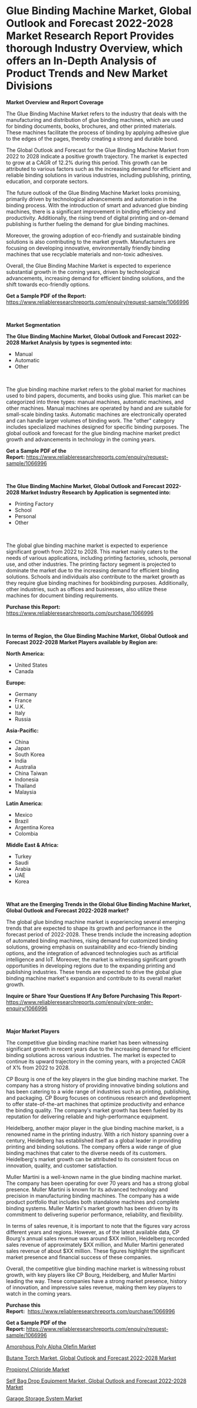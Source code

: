 <p><h1>Glue Binding Machine Market, Global Outlook and Forecast 2022-2028 Market Research Report Provides thorough Industry Overview, which offers an In-Depth Analysis of Product Trends and New Market Divisions</h1></p><p><strong>Market Overview and Report Coverage</strong></p>
<p><p>The Glue Binding Machine Market refers to the industry that deals with the manufacturing and distribution of glue binding machines, which are used for binding documents, books, brochures, and other printed materials. These machines facilitate the process of binding by applying adhesive glue to the edges of the pages, thereby creating a strong and durable bond.</p><p>The Global Outlook and Forecast for the Glue Binding Machine Market from 2022 to 2028 indicate a positive growth trajectory. The market is expected to grow at a CAGR of 12.2% during this period. This growth can be attributed to various factors such as the increasing demand for efficient and reliable binding solutions in various industries, including publishing, printing, education, and corporate sectors.</p><p>The future outlook of the Glue Binding Machine Market looks promising, primarily driven by technological advancements and automation in the binding process. With the introduction of smart and advanced glue binding machines, there is a significant improvement in binding efficiency and productivity. Additionally, the rising trend of digital printing and on-demand publishing is further fueling the demand for glue binding machines.</p><p>Moreover, the growing adoption of eco-friendly and sustainable binding solutions is also contributing to the market growth. Manufacturers are focusing on developing innovative, environmentally friendly binding machines that use recyclable materials and non-toxic adhesives.</p><p>Overall, the Glue Binding Machine Market is expected to experience substantial growth in the coming years, driven by technological advancements, increasing demand for efficient binding solutions, and the shift towards eco-friendly options.</p></p>
<p><strong>Get a Sample PDF of the Report:</strong> <a href="https://www.reliableresearchreports.com/enquiry/request-sample/1066996">https://www.reliableresearchreports.com/enquiry/request-sample/1066996</a></p>
<p>&nbsp;</p>
<p><strong>Market Segmentation</strong></p>
<p><strong>The Glue Binding Machine Market, Global Outlook and Forecast 2022-2028 Market Analysis by types is segmented into:</strong></p>
<p><ul><li>Manual</li><li>Automatic</li><li>Other</li></ul></p>
<p>&nbsp;</p>
<p><p>The glue binding machine market refers to the global market for machines used to bind papers, documents, and books using glue. This market can be categorized into three types: manual machines, automatic machines, and other machines. Manual machines are operated by hand and are suitable for small-scale binding tasks. Automatic machines are electronically operated and can handle larger volumes of binding work. The "other" category includes specialized machines designed for specific binding purposes. The global outlook and forecast for the glue binding machine market predict growth and advancements in technology in the coming years.</p></p>
<p><strong>Get a Sample PDF of the Report:</strong>&nbsp;<a href="https://www.reliableresearchreports.com/enquiry/request-sample/1066996">https://www.reliableresearchreports.com/enquiry/request-sample/1066996</a></p>
<p>&nbsp;</p>
<p><strong>The Glue Binding Machine Market, Global Outlook and Forecast 2022-2028 Market Industry Research by Application is segmented into:</strong></p>
<p><ul><li>Printing Factory</li><li>School</li><li>Personal</li><li>Other</li></ul></p>
<p>&nbsp;</p>
<p><p>The global glue binding machine market is expected to experience significant growth from 2022 to 2028. This market mainly caters to the needs of various applications, including printing factories, schools, personal use, and other industries. The printing factory segment is projected to dominate the market due to the increasing demand for efficient binding solutions. Schools and individuals also contribute to the market growth as they require glue binding machines for bookbinding purposes. Additionally, other industries, such as offices and businesses, also utilize these machines for document binding requirements.</p></p>
<p><strong>Purchase this Report:</strong>&nbsp; <a href="https://www.reliableresearchreports.com/purchase/1066996">https://www.reliableresearchreports.com/purchase/1066996</a></p>
<p>&nbsp;</p>
<p><strong>In terms of Region, the Glue Binding Machine Market, Global Outlook and Forecast 2022-2028 Market Players available by Region are:</strong></p>
<p>
    <p> <strong> North America: </strong>
        <ul>
            <li>United States</li>
            <li>Canada</li>
        </ul>
        </p> 
    <p> <strong> Europe: </strong>
        <ul>
            <li>Germany</li>
            <li>France</li>
            <li>U.K.</li>
            <li>Italy</li>
            <li>Russia</li>
        </ul>
        </p> 
    <p> <strong> Asia-Pacific: </strong>
        <ul>
            <li>China</li>
            <li>Japan</li>
            <li>South Korea</li>
            <li>India</li>
            <li>Australia</li>
            <li>China Taiwan</li>
            <li>Indonesia</li>
            <li>Thailand</li>
            <li>Malaysia</li>
        </ul>
        </p> 
    <p> <strong> Latin America: </strong>
        <ul>
            <li>Mexico</li>
            <li>Brazil</li>
            <li>Argentina Korea</li>
            <li>Colombia</li>
        </ul>
        </p> 
    <p> <strong> Middle East & Africa: </strong>
        <ul>
            <li>Turkey</li>
            <li>Saudi</li>
            <li>Arabia</li>
            <li>UAE</li>
            <li>Korea</li>
        </ul>
    </p>
    </p>
<p>&nbsp;</p>
<p><strong>What are the Emerging Trends in the Global Glue Binding Machine Market, Global Outlook and Forecast 2022-2028 market?</strong></p>
<p><p>The global glue binding machine market is experiencing several emerging trends that are expected to shape its growth and performance in the forecast period of 2022-2028. These trends include the increasing adoption of automated binding machines, rising demand for customized binding solutions, growing emphasis on sustainability and eco-friendly binding options, and the integration of advanced technologies such as artificial intelligence and IoT. Moreover, the market is witnessing significant growth opportunities in developing regions due to the expanding printing and publishing industries. These trends are expected to drive the global glue binding machine market's expansion and contribute to its overall market growth.</p></p>
<p><strong>Inquire or Share Your Questions If Any Before Purchasing This Report</strong>- <a href="https://www.reliableresearchreports.com/enquiry/pre-order-enquiry/1066996">https://www.reliableresearchreports.com/enquiry/pre-order-enquiry/1066996</a></p>
<p>&nbsp;</p>
<p><strong>Major Market Players</strong></p>
<p><p>The competitive glue binding machine market has been witnessing significant growth in recent years due to the increasing demand for efficient binding solutions across various industries. The market is expected to continue its upward trajectory in the coming years, with a projected CAGR of X% from 2022 to 2028.</p><p>CP Bourg is one of the key players in the glue binding machine market. The company has a strong history of providing innovative binding solutions and has been catering to a wide range of industries such as printing, publishing, and packaging. CP Bourg focuses on continuous research and development to offer state-of-the-art machines that optimize productivity and enhance the binding quality. The company's market growth has been fueled by its reputation for delivering reliable and high-performance equipment.</p><p>Heidelberg, another major player in the glue binding machine market, is a renowned name in the printing industry. With a rich history spanning over a century, Heidelberg has established itself as a global leader in providing printing and binding solutions. The company offers a wide range of glue binding machines that cater to the diverse needs of its customers. Heidelberg's market growth can be attributed to its consistent focus on innovation, quality, and customer satisfaction.</p><p>Muller Martini is a well-known name in the glue binding machine market. The company has been operating for over 70 years and has a strong global presence. Muller Martini is known for its advanced technology and precision in manufacturing binding machines. The company has a wide product portfolio that includes both standalone machines and complete binding systems. Muller Martini's market growth has been driven by its commitment to delivering superior performance, reliability, and flexibility.</p><p>In terms of sales revenue, it is important to note that the figures vary across different years and regions. However, as of the latest available data, CP Bourg's annual sales revenue was around $XX million, Heidelberg recorded sales revenue of approximately $XX million, and Muller Martini generated sales revenue of about $XX million. These figures highlight the significant market presence and financial success of these companies.</p><p>Overall, the competitive glue binding machine market is witnessing robust growth, with key players like CP Bourg, Heidelberg, and Muller Martini leading the way. These companies have a strong market presence, history of innovation, and impressive sales revenue, making them key players to watch in the coming years.</p></p>
<p><strong>Purchase this Report:</strong>&nbsp;&nbsp;<a href="https://www.reliableresearchreports.com/purchase/1066996">https://www.reliableresearchreports.com/purchase/1066996</a></p>
<p></p>
<p><strong>Get a Sample PDF of the Report:</strong>&nbsp;<a href="https://www.reliableresearchreports.com/enquiry/request-sample/1066996">https://www.reliableresearchreports.com/enquiry/request-sample/1066996</a></p>
<p><p><a href="https://www.linkedin.com/pulse/amorphous-poly-alpha-olefin-market-research-report-provides-vxxif/">Amorphous Poly Alpha Olefin Market</a></p><p><a href="https://github.com/PeterParrish5/Market-Research-Report-List-1/blob/main/butane-torch-market-global-outlook-and-forecast-2022-2028-market.md">Butane Torch Market, Global Outlook and Forecast 2022-2028 Market</a></p><p><a href="https://www.linkedin.com/pulse/propionyl-chloride-market-challenges-opportunities-growth-iq2we/">Propionyl Chloride Market</a></p><p><a href="https://github.com/CliffMedina6/Market-Research-Report-List-1/blob/main/self-bag-drop-equipment-market-global-outlook-and-forecast-2022-2028-market.md">Self Bag Drop Equipment Market, Global Outlook and Forecast 2022-2028 Market</a></p><p><a href="https://medium.com/@humanhydrohq/garage-storage-system-market-size-growth-forecast-2023-2030-8feb198cb6d5">Garage Storage System Market</a></p></p>